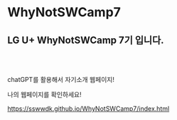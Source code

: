 # WhyNotSWCamp7

LG U+ WhyNotSWCamp 7기 입니다.
-------------------------------
<br>
<br>


chatGPT를 활용해서 자기소개 웹페이지!

나의 웹페이지를 확인하세요!

https://sswwdk.github.io/WhyNotSWCamp7/index.html
